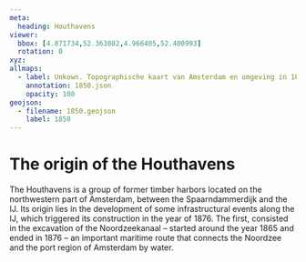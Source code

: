 ```yaml
---
meta:
  heading: Houthavens
viewer:
  bbox: [4.871734,52.363802,4.966405,52.400993]
  rotation: 0
xyz:
allmaps:
  - label: Unkown. Topographische kaart van Amsterdam en omgeving in 1850. Scale 1:50000. National Archief.
    annotation: 1850.json
    opacity: 100
geojson:
  - filename: 1850.geojson
    label: 1850
---
```

# The origin of the Houthavens
The Houthavens is a group of former timber harbors located on the northwestern part of Amsterdam, between the Spaarndammerdijk and the IJ. Its origin lies in the development of some infrastructural events along the IJ, which triggered its construction in the year of 1876. The first, consisted in the excavation of the Noordzeekanaal – started around the year 1865 and ended in 1876 – an important maritime route that connects the Noordzee and the port region of Amsterdam by water. 
